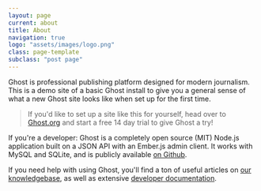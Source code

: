 ```yaml
---
layout: page
current: about
title: About
navigation: true
logo: "assets/images/logo.png"
class: page-template
subclass: "post page"
---
```


Ghost is professional publishing platform designed for modern journalism. This is a demo site of a basic Ghost install to give you a general sense of what a new Ghost site looks like when set up for the first time.

> If you'd like to set up a site like this for yourself, head over to [Ghost.org](https://ghost.org/) and start a free 14 day trial to give Ghost a try!

If you're a developer: Ghost is a completely open source (MIT) Node.js application built on a JSON API with an Ember.js admin client. It works with MySQL and SQLite, and is publicly available [on Github](https://github.com/TryGhost/ghost).

If you need help with using Ghost, you'll find a ton of useful articles on [our knowledgebase](https://help.ghost.org/), as well as extensive [developer documentation](https://docs.ghost.org/).
